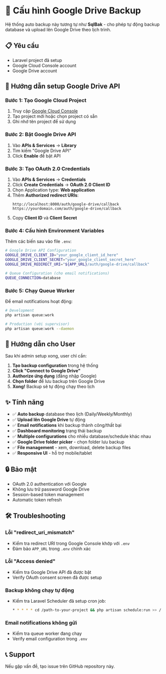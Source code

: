# 🔧 Cấu hình Google Drive Backup

Hệ thống auto backup này tương tự như **SqlBak** - cho phép tự động backup database và upload lên Google Drive theo lịch trình.

## 📋 Yêu cầu

- Laravel project đã setup
- Google Cloud Console account
- Google Drive account

## 🚀 Hướng dẫn setup Google Drive API

### Bước 1: Tạo Google Cloud Project

1. Truy cập [Google Cloud Console](https://console.cloud.google.com/)
2. Tạo project mới hoặc chọn project có sẵn
3. Ghi nhớ tên project để sử dụng

### Bước 2: Bật Google Drive API

1. Vào **APIs & Services** → **Library**
2. Tìm kiếm "Google Drive API"
3. Click **Enable** để bật API

### Bước 3: Tạo OAuth 2.0 Credentials

1. Vào **APIs & Services** → **Credentials**
2. Click **Create Credentials** → **OAuth 2.0 Client ID**
3. Chọn Application type: **Web application**
4. Thêm **Authorized redirect URIs**:
   ```
   http://localhost:8000/auth/google-drive/callback
   https://yourdomain.com/auth/google-drive/callback
   ```
5. Copy **Client ID** và **Client Secret**

### Bước 4: Cấu hình Environment Variables

Thêm các biến sau vào file `.env`:

```bash
# Google Drive API Configuration
GOOGLE_DRIVE_CLIENT_ID="your_google_client_id_here"
GOOGLE_DRIVE_CLIENT_SECRET="your_google_client_secret_here"
GOOGLE_DRIVE_REDIRECT_URI="${APP_URL}/auth/google-drive/callback"

# Queue Configuration (cho email notifications)
QUEUE_CONNECTION=database
```

### Bước 5: Chạy Queue Worker

Để email notifications hoạt động:

```bash
# Development
php artisan queue:work

# Production (với supervisor)
php artisan queue:work --daemon
```

## 👤 Hướng dẫn cho User

Sau khi admin setup xong, user chỉ cần:

1. **Tạo backup configuration** trong hệ thống
2. **Click "Connect to Google Drive"**
3. **Authorize ứng dụng** (đăng nhập Google)
4. **Chọn folder** để lưu backup trên Google Drive
5. **Xong!** Backup sẽ tự động chạy theo lịch

## ✨ Tính năng

- ✅ **Auto backup** database theo lịch (Daily/Weekly/Monthly)
- ✅ **Upload lên Google Drive** tự động
- ✅ **Email notifications** khi backup thành công/thất bại
- ✅ **Dashboard monitoring** trạng thái backup
- ✅ **Multiple configurations** cho nhiều database/schedule khác nhau
- ✅ **Google Drive folder picker** - chọn folder lưu backup
- ✅ **File management** - xem, download, delete backup files
- ✅ **Responsive UI** - hỗ trợ mobile/tablet

## 🔒 Bảo mật

- OAuth 2.0 authentication với Google
- Không lưu trữ password Google Drive
- Session-based token management
- Automatic token refresh

## 🛠️ Troubleshooting

### Lỗi "redirect_uri_mismatch"
- Kiểm tra redirect URI trong Google Console khớp với `.env`
- Đảm bảo `APP_URL` trong `.env` chính xác

### Lỗi "Access denied"
- Kiểm tra Google Drive API đã được bật
- Verify OAuth consent screen đã được setup

### Backup không chạy tự động
- Kiểm tra Laravel Scheduler đã setup cron job:
  ```bash
  * * * * * cd /path-to-your-project && php artisan schedule:run >> /dev/null 2>&1
  ```

### Email notifications không gửi
- Kiểm tra queue worker đang chạy
- Verify email configuration trong `.env`

## 📞 Support

Nếu gặp vấn đề, tạo issue trên GitHub repository này.
